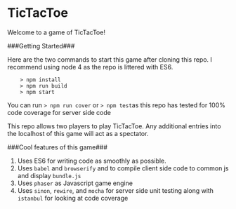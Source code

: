 # TicTacToe
Welcome to a game of TicTacToe!

###Getting Started###

Here are the two commands to start this game after cloning this repo. I recommend using node 4 as the repo is littered with ES6.

```
	> npm install
	> npm run build
	> npm start
```

You can run `> npm run cover` or `> npm test`as this repo has tested for 100% code coverage for server side code

This repo allows two players to play TicTacToe. Any additional entries into the localhost of this game will act as a spectator.


###Cool features of this game###
1. Uses ES6 for writing code as smoothly as possible.
1. Uses `babel` and `browserify` and to compile client side code to common js and display `bundle.js`
1. Uses `phaser` as Javascript game engine
1. Uses `sinon`, `rewire`, and `mocha` for server side unit testing along with `istanbul` for looking at code coverage
